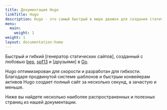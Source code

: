 ```yaml
---
title: Документация Hugo
linkTitle: Hugo
description: Hugo - это самый быстрый в мире движок для создания статических сайтов. Он написан на языке Go (он же Golang) и разработан bep, spf13 и друзьями.
menu:
  main:
    weight: 1
weight: 1
layout: documentation-home
---
```


Быстрый и гибкий [генератор статических сайтов], созданный с любовью [bep], [spf13] и [друзьями] в [Go].

Hugo оптимизирован для скорости и разработан для гибкости. Благодаря продвинутой системе шаблонов и быстрым конвейерам активов Hugo создает полный сайт за несколько секунд, а зачастую и меньше.

[bep]: https://github.com/bep
[spf13]: https://github.com/spf13
[friends]: https://github.com/gohugoio/hugo/graphs/contributors
[go]: https://go.dev/
[static site generator]: https://en.wikipedia.org/wiki/Static_site_generator

Ниже вы найдете несколько наиболее распространенных и полезных страниц из нашей документации.
